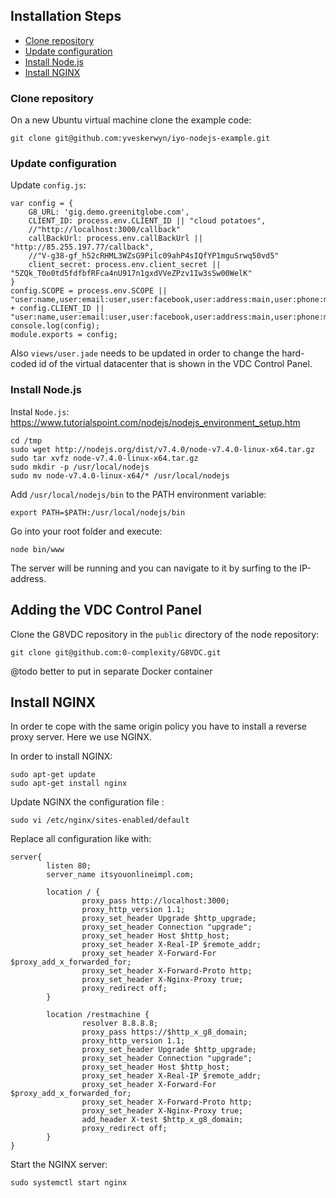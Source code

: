 ## Installation Steps

- [Clone repository](#clone-repository)
- [Update configuration](#update-config)
- [Install Node.js](#install-nodejs)
- [Install NGINX](#install-nginx)


<a id="clone-repository"></a>
### Clone repository

On a new Ubuntu virtual machine clone the example code:

```
git clone git@github.com:yveskerwyn/iyo-nodejs-example.git
```


<a id="update-config"></a>
### Update configuration

Update `config.js`:

```
var config = {
    G8_URL: 'gig.demo.greenitglobe.com',
    CLIENT_ID: process.env.CLIENT_ID || "cloud potatoes",
    //"http://localhost:3000/callback"
    callBackUrl: process.env.callBackUrl || "http://85.255.197.77/callback",
    //"V-g38-gf_h52cRHML3WZsG9Pilc09ahP4sIQfYP1mguSrwq50vd5"
    client_secret: process.env.client_secret || "5ZQk_T0o0td5fdfbfRFca4nU917n1gxdVVeZPzv1Iw3sSw00WelK"
}
config.SCOPE = process.env.SCOPE || "user:name,user:email:user,user:facebook,user:address:main,user:phone:main,user:bankaccount,user:github,user:memberof:" + config.CLIENT_ID || "user:name,user:email:user,user:facebook,user:address:main,user:phone:main,user:bankaccount,user:github,user:memberof:test2"
console.log(config);
module.exports = config;
```

Also `views/user.jade` needs to be updated in order to change the hard-coded id of the virtual datacenter that is shown in the VDC Control Panel.


<a id="install-nodejs"></a>
### Install Node.js

Instal `Node.js`: https://www.tutorialspoint.com/nodejs/nodejs_environment_setup.htm

```
cd /tmp
sudo wget http://nodejs.org/dist/v7.4.0/node-v7.4.0-linux-x64.tar.gz
sudo tar xvfz node-v7.4.0-linux-x64.tar.gz
sudo mkdir -p /usr/local/nodejs
sudo mv node-v7.4.0-linux-x64/* /usr/local/nodejs
```

Add `/usr/local/nodejs/bin` to the PATH environment variable:

```
export PATH=$PATH:/usr/local/nodejs/bin
```

Go into your root folder and execute:

```
node bin/www
```

The server will be running and you can navigate to it by surfing to the IP-address.

<a id="add-control-panel"></a>
## Adding the VDC Control Panel

Clone the G8VDC repository in the `public` directory of the node repository:

```
git clone git@github.com:0-complexity/G8VDC.git
```

@todo better to put in separate Docker container


<a id="install-nginx"></a>
## Install NGINX

In order te cope with the same origin policy you have to install a reverse proxy server. Here we use NGINX.

In order to install NGINX:

```
sudo apt-get update
sudo apt-get install nginx
```

Update NGINX the configuration file :

`sudo vi /etc/nginx/sites-enabled/default`

Replace all configuration like with:

```
server{
        listen 80;
        server_name itsyouonlineimpl.com;

        location / {
                proxy_pass http://localhost:3000;
                proxy_http_version 1.1;
                proxy_set_header Upgrade $http_upgrade;
                proxy_set_header Connection "upgrade";
                proxy_set_header Host $http_host;
                proxy_set_header X-Real-IP $remote_addr;
                proxy_set_header X-Forward-For $proxy_add_x_forwarded_for;
                proxy_set_header X-Forward-Proto http;
                proxy_set_header X-Nginx-Proxy true;
                proxy_redirect off;
        }

        location /restmachine {
                resolver 8.8.8.8;
                proxy_pass https://$http_x_g8_domain;
                proxy_http_version 1.1;
                proxy_set_header Upgrade $http_upgrade;
                proxy_set_header Connection "upgrade";
                proxy_set_header Host $http_host;
                proxy_set_header X-Real-IP $remote_addr;
                proxy_set_header X-Forward-For $proxy_add_x_forwarded_for;
                proxy_set_header X-Forward-Proto http;
                proxy_set_header X-Nginx-Proxy true;
                add_header X-test $http_x_g8_domain;
                proxy_redirect off;
        }
}
```

Start the NGINX server:

```
sudo systemctl start nginx
```
